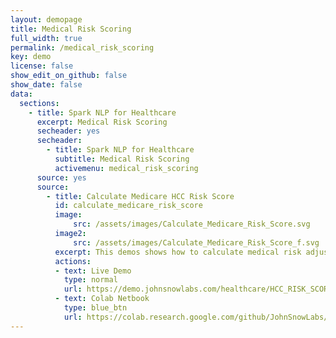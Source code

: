 ```yaml
---
layout: demopage
title: Medical Risk Scoring
full_width: true
permalink: /medical_risk_scoring
key: demo
license: false
show_edit_on_github: false
show_date: false
data:
  sections:  
    - title: Spark NLP for Healthcare
      excerpt: Medical Risk Scoring
      secheader: yes
      secheader:
        - title: Spark NLP for Healthcare
          subtitle: Medical Risk Scoring
          activemenu: medical_risk_scoring
      source: yes
      source: 
        - title: Calculate Medicare HCC Risk Score
          id: calculate_medicare_risk_score 
          image: 
              src: /assets/images/Calculate_Medicare_Risk_Score.svg
          image2: 
              src: /assets/images/Calculate_Medicare_Risk_Score_f.svg
          excerpt: This demos shows how to calculate medical risk adjustment scores automatically using ICD codes of diseases.
          actions:
          - text: Live Demo
            type: normal
            url: https://demo.johnsnowlabs.com/healthcare/HCC_RISK_SCORE/
          - text: Colab Netbook
            type: blue_btn
            url: https://colab.research.google.com/github/JohnSnowLabs/spark-nlp-workshop/blob/master/tutorials/Certification_Trainings/Healthcare/3.1.Calculate_Medicare_Risk_Adjustment_Score.ipynb
---
```


